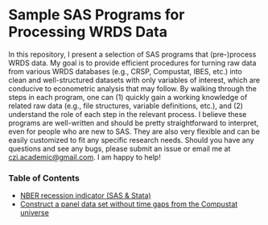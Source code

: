 # Sample SAS Programs for Processing WRDS Data

In this repository, I present a selection of SAS programs that (pre-)process WRDS data.
My goal is to provide efficient procedures for turning raw data from various WRDS databases (e.g., CRSP, Compustat, IBES, etc.) into clean and well-structured datasets with only variables of interest, which are conducive to econometric analysis that may follow.
By walking through the steps in each program, one can
(1) quickly gain a working knowledge of related raw data (e.g., file structures, variable definitions, etc.),
and (2) understand the role of each step in the relevant process.
I believe these programs are well-written and should be pretty straightforward to interpret, even for people who are new to SAS.
They are also very flexible and can be easily customized to fit any specific research needs.
Should you have any questions and see any bugs, please submit an issue or email me at czi.academic@gmail.com.
I am happy to help!

### Table of Contents

- [NBER recession indicator (SAS & Stata)]()
- [Construct a panel data set without time gaps from the Compustat universe]()
